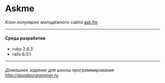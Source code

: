 # Askme

_Клон популярно молодёжного сайта_ [ask.fm](https://ask.fm)

---
#### Среда разработки
* ruby 2.6.3
* rails 6.0.1


---
###### Домашнее задание для школы программирования http://goodprogrammer.ru
